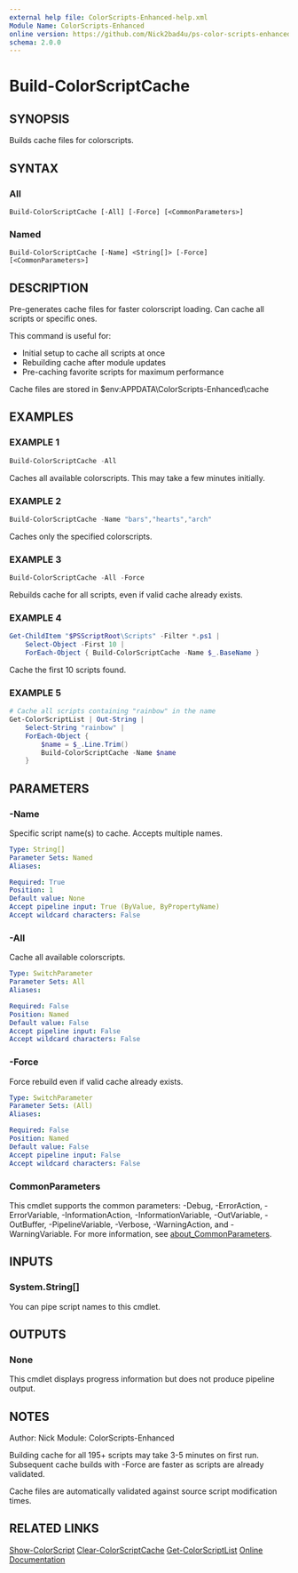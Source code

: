 ```yaml
---
external help file: ColorScripts-Enhanced-help.xml
Module Name: ColorScripts-Enhanced
online version: https://github.com/Nick2bad4u/ps-color-scripts-enhanced
schema: 2.0.0
---
```


# Build-ColorScriptCache

## SYNOPSIS

Builds cache files for colorscripts.

## SYNTAX

### All

```
Build-ColorScriptCache [-All] [-Force] [<CommonParameters>]
```

### Named

```
Build-ColorScriptCache [-Name] <String[]> [-Force] [<CommonParameters>]
```

## DESCRIPTION

Pre-generates cache files for faster colorscript loading. Can cache all scripts or specific ones.

This command is useful for:

- Initial setup to cache all scripts at once
- Rebuilding cache after module updates
- Pre-caching favorite scripts for maximum performance

Cache files are stored in $env:APPDATA\ColorScripts-Enhanced\cache

## EXAMPLES

### EXAMPLE 1

```powershell
Build-ColorScriptCache -All
```

Caches all available colorscripts. This may take a few minutes initially.

### EXAMPLE 2

```powershell
Build-ColorScriptCache -Name "bars","hearts","arch"
```

Caches only the specified colorscripts.

### EXAMPLE 3

```powershell
Build-ColorScriptCache -All -Force
```

Rebuilds cache for all scripts, even if valid cache already exists.

### EXAMPLE 4

```powershell
Get-ChildItem "$PSScriptRoot\Scripts" -Filter *.ps1 |
    Select-Object -First 10 |
    ForEach-Object { Build-ColorScriptCache -Name $_.BaseName }
```

Cache the first 10 scripts found.

### EXAMPLE 5

```powershell
# Cache all scripts containing "rainbow" in the name
Get-ColorScriptList | Out-String |
    Select-String "rainbow" |
    ForEach-Object {
        $name = $_.Line.Trim()
        Build-ColorScriptCache -Name $name
    }
```

## PARAMETERS

### -Name

Specific script name(s) to cache. Accepts multiple names.

```yaml
Type: String[]
Parameter Sets: Named
Aliases:

Required: True
Position: 1
Default value: None
Accept pipeline input: True (ByValue, ByPropertyName)
Accept wildcard characters: False
```

### -All

Cache all available colorscripts.

```yaml
Type: SwitchParameter
Parameter Sets: All
Aliases:

Required: False
Position: Named
Default value: False
Accept pipeline input: False
Accept wildcard characters: False
```

### -Force

Force rebuild even if valid cache already exists.

```yaml
Type: SwitchParameter
Parameter Sets: (All)
Aliases:

Required: False
Position: Named
Default value: False
Accept pipeline input: False
Accept wildcard characters: False
```

### CommonParameters

This cmdlet supports the common parameters: -Debug, -ErrorAction, -ErrorVariable, -InformationAction, -InformationVariable, -OutVariable, -OutBuffer, -PipelineVariable, -Verbose, -WarningAction, and -WarningVariable. For more information, see [about_CommonParameters](http://go.microsoft.com/fwlink/?LinkID=113216).

## INPUTS

### System.String[]

You can pipe script names to this cmdlet.

## OUTPUTS

### None

This cmdlet displays progress information but does not produce pipeline output.

## NOTES

Author: Nick
Module: ColorScripts-Enhanced

Building cache for all 195+ scripts may take 3-5 minutes on first run.
Subsequent cache builds with -Force are faster as scripts are already validated.

Cache files are automatically validated against source script modification times.

## RELATED LINKS

[Show-ColorScript](Show-ColorScript.md)
[Clear-ColorScriptCache](Clear-ColorScriptCache.md)
[Get-ColorScriptList](Get-ColorScriptList.md)
[Online Documentation](https://github.com/Nick2bad4u/ps-color-scripts-enhanced)
